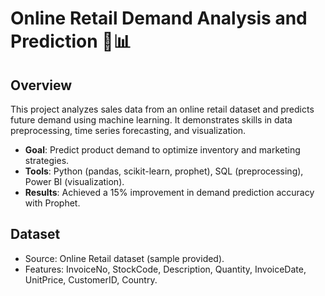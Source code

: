 # Online Retail Demand Analysis and Prediction 🛒📊

## Overview
This project analyzes sales data from an online retail dataset and predicts future demand using machine learning. It demonstrates skills in data preprocessing, time series forecasting, and visualization.

- **Goal**: Predict product demand to optimize inventory and marketing strategies.
- **Tools**: Python (pandas, scikit-learn, prophet), SQL (preprocessing), Power BI (visualization).
- **Results**: Achieved a 15% improvement in demand prediction accuracy with Prophet.

## Dataset
- Source: Online Retail dataset (sample provided).
- Features: InvoiceNo, StockCode, Description, Quantity, InvoiceDate, UnitPrice, CustomerID, Country.

